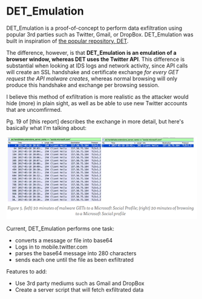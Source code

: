 # DET_Emulation

DET_Emulation is a proof-of-concept to perform data exfiltration using popular
3rd parties such as Twitter, Gmail, or DropBox. DET_Emulation was built in
inspiration of [the popular repository, DET](https://github.com/sensepost/DET).

The difference, however, is that **DET_Emulation is an emulation of a browser
window, whereas DET uses the Twitter API**. This difference is substantial when
 looking at IDS logs and network activity, since API calls will create an SSL
 handshake and certificate exchange *for every GET request the API malware
 creates*, whereas normal browsing will only produce this handshake and exchange
 per browsing session. 
 
 I believe this method of exfiltration is more realistic as the attacker 
 would hide (more) in plain sight, as well as be able to use new Twitter 
 accounts that are uncomfirmed.
 
 Pg. 19 of [this report] describes the exchange in more
 detail, but here's basically what I'm talking about:

![image](/GET_vs_Browsing.png)

Current, DET_Emulation performs one task:
* converts a message or file into base64
* Logs in to mobile.twitter.com
* parses the base64 message into 280 characters 
* sends each one until the file as been exfiltrated

Features to add:
* Use 3rd party mediums such as Gmail and DropBox
* Create a server script that will fetch exfiltrated data
